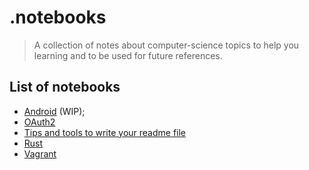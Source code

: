 # .notebooks

> A collection of notes about computer-science topics to help you learning and
> to be used for future references.

## List of notebooks

- [Android](./android/readme.md) (WIP);
- [OAuth2](./oauth2/oauth2.md)
- [Tips and tools to write your readme file](./markdown/readme-tips-tools.md)
- [Rust](./programming_languages/rust.md)
- [Vagrant](./devops/vagrant.md)
